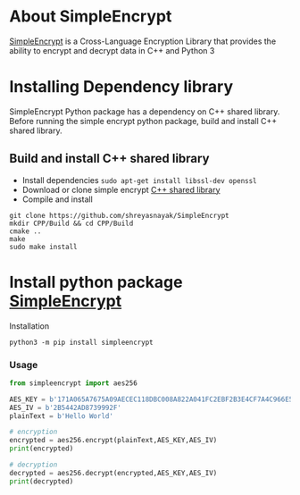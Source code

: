 # About SimpleEncrypt

[SimpleEncrypt](https://github.com/shreyasnayak/SimpleEncrypt) is a Cross-Language Encryption Library that provides the ability to encrypt and decrypt data in C++ and Python 3

# Installing Dependency library

SimpleEncrypt Python package has a dependency on C++ shared library. Before running the simple encrypt python package, build and install C++ shared library.

## Build and install C++ shared library

- Install dependencies `sudo apt-get install libssl-dev openssl`
- Download or clone simple encrypt [C++ shared library](https://github.com/shreyasnayak/SimpleEncrypt/tree/main/CPP)
- Compile and install

```
git clone https://github.com/shreyasnayak/SimpleEncrypt
mkdir CPP/Build && cd CPP/Build
cmake ..
make
sudo make install
```

# Install python package [SimpleEncrypt](https://pypi.org/project/simpleencrypt/)

Installation

```
python3 -m pip install simpleencrypt
```

### Usage

```python
from simpleencrypt import aes256

AES_KEY = b'171A065A7675A09AECEC118DBC008A822A041FC2EBF2B3E4CF7A4C966E5D5897'
AES_IV = b'2B5442AD8739992F'
plainText = b'Hello World'

# encryption
encrypted = aes256.encrypt(plainText,AES_KEY,AES_IV)
print(encrypted)

# decryption
decrypted = aes256.decrypt(encrypted,AES_KEY,AES_IV)
print(decrypted)
```
